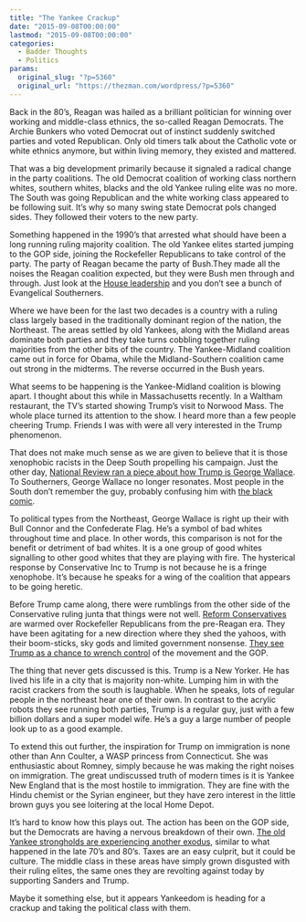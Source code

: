 ```yaml
---
title: "The Yankee Crackup"
date: "2015-09-08T00:00:00"
lastmod: "2015-09-08T00:00:00"
categories:
  - Badder Thoughts
  - Politics
params:
  original_slug: "?p=5360"
  original_url: "https://thezman.com/wordpress/?p=5360"
---
```


Back in the 80’s, Reagan was hailed as a brilliant politician for
winning over working and middle-class ethnics, the so-called Reagan
Democrats. The Archie Bunkers who voted Democrat out of instinct
suddenly switched parties and voted Republican. Only old timers talk
about the Catholic vote or white ethnics anymore, but within living
memory, they existed and mattered.

That was a big development primarily because it signaled a radical
change in the party coalitions. The old Democrat coalition of working
class northern whites, southern whites, blacks and the old Yankee ruling
elite was no more. The South was going Republican and the white working
class appeared to be following suit. It’s why so many swing state
Democrat pols changed sides. They followed their voters to the new
party.

Something happened in the 1990’s that arrested what should have been a
long running ruling majority coalition. The old Yankee elites started
jumping to the GOP side, joining the Rockefeller Republicans to take
control of the party. The party of Reagan became the party of Bush.They
made all the noises the Reagan coalition expected, but they were Bush
men through and through. Just look at the
<a href="http://conginst.org/house-republican-leadership/"
rel="noopener" target="_blank">House leadership</a> and you don’t see a
bunch of Evangelical Southerners.

Where we have been for the last two decades is a country with a ruling
class largely based in the traditionally dominant region of the nation,
the Northeast. The areas settled by old Yankees, along with the Midland
areas dominate both parties and they take turns cobbling together ruling
majorities from the other bits of the country. The Yankee-Midland
coalition came out in force for Obama, while the Midland-Southern
coalition came out strong in the midterms. The reverse occurred in the
Bush years.

What seems to be happening is the Yankee-Midland coalition is blowing
apart. I thought about this while in Massachusetts recently. In a
Waltham restaurant, the TV’s started showing Trump’s visit to Norwood
Mass. The whole place turned its attention to the show. I heard more
than a few people cheering Trump. Friends I was with were all very
interested in the Trump phenomenon.

That does not make much sense as we are given to believe that it is
those xenophobic racists in the Deep South propelling his campaign. Just
the other day, <a
href="http://www.nationalreview.com/corner/423628/if-donald-trump-george-wallace-who-will-be-richard-nixon-reihan-salam"
rel="noopener" target="_blank">National Review ran a piece about how
Trump is George Wallace</a>. To Southerners, George Wallace no longer
resonates. Most people in the South don’t remember the guy, probably
confusing him with
<a href="http://www.georgewallace.net/" rel="noopener"
target="_blank">the black comic</a>.

To political types from the Northeast, George Wallace is right up their
with Bull Connor and the Confederate Flag. He’s a symbol of bad whites
throughout time and place. In other words, this comparison is not for
the benefit or detriment of bad whites. It is a one group of good whites
signalling to other good whites that they are playing with fire. The
hysterical response by Conservative Inc to Trump is not because he is a
fringe xenophobe. It’s because he speaks for a wing of the coalition
that appears to be going heretic.

Before Trump came along, there were rumblings from the other side of the
Conservative ruling junta that things were not well.
<a href="http://conservativereform.com/" rel="noopener"
target="_blank">Reform Conservatives</a> are warmed over Rockefeller
Republicans from the pre-Reagan era. They have been agitating for a new
direction where they shed the yahoos, with their boom-sticks, sky gods
and limited government nonsense. <a
href="http://www.nytimes.com/2015/09/08/upshot/is-trump-the-candidate-reform-conservatives-are-seeking.html?ref=topics&amp;_r=0"
rel="noopener" target="_blank">They see Trump as a chance to wrench
control</a> of the movement and the GOP.

The thing that never gets discussed is this. Trump is a New Yorker. He
has lived his life in a city that is majority non-white. Lumping him in
with the racist crackers from the south is laughable. When he speaks,
lots of regular people in the northeast hear one of their own. In
contrast to the acrylic robots they see running both parties, Trump is a
regular guy, just with a few billion dollars and a super model wife.
He’s a guy a large number of people look up to as a good example.

To extend this out further, the inspiration for Trump on immigration is
none other than Ann Coulter, a WASP princess from Connecticut. She was
enthusiastic about Romney, simply because he was making the right noises
on immigration. The great undiscussed truth of modern times is it is
Yankee New England that is the most hostile to immigration. They are
fine with the Hindu chemist or the Syrian engineer, but they have zero
interest in the little brown guys you see loitering at the local Home
Depot.

It’s hard to know how this plays out. The action has been on the GOP
side, but the Democrats are having a nervous breakdown of their own. <a
href="https://www.atr.org/taxpayers-fleeing-democrat-run-states-republican-ones"
rel="noopener" target="_blank">The old Yankee strongholds are
experiencing another exodus</a>, similar to what happened in the late
70’s and 80’s. Taxes are an easy culprit, but it could be culture. The
middle class in these areas have simply grown disgusted with their
ruling elites, the same ones they are revolting against today by
supporting Sanders and Trump.

Maybe it something else, but it appears Yankeedom is heading for a
crackup and taking the political class with them.
